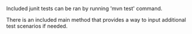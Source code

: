 Included junit tests can be ran by running 'mvn test' command.

There is an included main method that provides a way to input additional test scenarios if needed.
